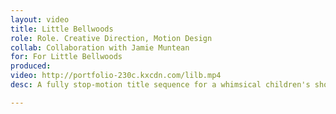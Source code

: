 ```yaml
---
layout: video
title: Little Bellwoods
role: Role. Creative Direction, Motion Design
collab: Collaboration with Jamie Muntean
for: For Little Bellwoods
produced: 
video: http://portfolio-230c.kxcdn.com/lilb.mp4
desc: A fully stop-motion title sequence for a whimsical children's show. As all stop-motion endevors go, this spot was a true test of patience. All the props and set design were created custom for this project.

---
```


